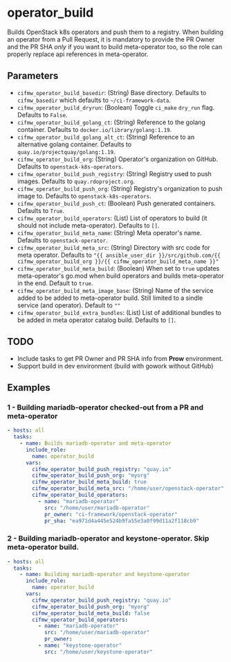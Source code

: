 # operator_build
Builds OpenStack k8s operators and push them to a registry.
When building an operator from a Pull Request, it is mandatory to provide the PR Owner and the PR SHA *only* if
you want to build meta-operator too, so the role can properly replace api references in meta-operator.

## Parameters
* `cifmw_operator_build_basedir`: (String) Base directory. Defaults to `cifmw_basedir` which defaults to `~/ci-framework-data`.
* `cifmw_operator_build_dryrun`: (Boolean) Toggle `ci_make` `dry_run` flag. Defaults to `False`.
* `cifmw_operator_build_golang_ct`: (String) Reference to the golang container. Defaults to `docker.io/library/golang:1.19`.
* `cifmw_operator_build_golang_alt_ct`: (String) Reference to an alternative golang container. Defaults to `quay.io/projectquay/golang:1.19`.
* `cifmw_operator_build_org`: (String) Operator's organization on GitHub. Defaults to `openstack-k8s-operators`.
* `cifmw_operator_build_push_registry`: (String) Registry used to push images. Defaults to `quay.rdoproject.org`.
* `cifmw_operator_build_push_org`: (String) Registry's organization to push image to. Defaults to `openstack-k8s-operators`.
* `cifmw_operator_build_push_ct`: (Boolean) Push generated containers. Defaults to `True`.
* `cifmw_operator_build_operators`: (List) List of operators to build (it should not include meta-operator). Defaults to `[]`.
* `cifmw_operator_build_meta_name`: (String) Meta operator's name. Defaults to `openstack-operator`.
* `cifmw_operator_build_meta_src`: (String) Directory with src code for meta operator. Defaults to `"{{ ansible_user_dir }}/src/github.com/{{ cifmw_operator_build_org }}/{{ cifmw_operator_build_meta_name }}"`
* `cifmw_operator_build_meta_build`: (Boolean) When set to `true` updates meta-operator's go.mod when build operators and builds meta-operator in the end. Default to `true`.
* `cifmw_operator_build_meta_image_base`: (String) Name of the service added to be added to meta-operator build. Still limited to a sindle service (and operator). Default to `""`
* `cifmw_operator_build_extra_bundles`: (List) List of additional bundles to be added in meta operator catalog build. Defaults to `[]`.

## TODO
* Include tasks to get PR Owner and PR SHA info from **Prow** environment.
* Support build in dev environment (build with gowork without GitHub)

## Examples
### 1 - Building mariadb-operator checked-out from a PR and meta-operator
```yaml
- hosts: all
  tasks:
    - name: Builds mariadb-operator and meta-operator
      include_role:
        name: operator_build
      vars:
        cifmw_operator_build_push_registry: "quay.io"
        cifmw_operator_build_push_org: "myorg"
        cifmw_operator_build_meta_build: true
        cifmw_operator_build_meta_src: "/home/user/openstack-operator"
        cifmw_operator_build_operators:
          - name: "mariadb-operator"
            src: "/home/user/mariadb-operator"
            pr_owner: "ci-framework/openstack-operator"
            pr_sha: "ea971d4a445e524b9fa55e3a0f99d11a2f118cb9"
```

### 2 - Building mariadb-operator and keystone-operator. Skip meta-operator build.
```yaml
- hosts: all
  tasks:
    - name: Building mariadb-operator and keystone-operator
      include_role:
        name: operator_build
      vars:
        cifmw_operator_build_push_registry: "quay.io"
        cifmw_operator_build_push_org: "myorg"
        cifmw_operator_build_meta_build: false
        cifmw_operator_build_operators:
          - name: "mariadb-operator"
            src: "/home/user/mariadb-operator"
            pr_owner:
          - name: "keystone-operator"
            src: "/home/user/keystone-operator"
```
